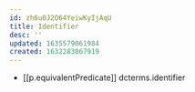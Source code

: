 ```yaml
---
id: zh6u0J2O64YeiwKyIjAqU
title: Identifier
desc: ''
updated: 1635579061984
created: 1632283067919
---
```


- [[p.equivalentPredicate]] dcterms.identifier
